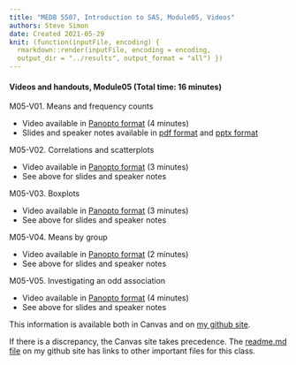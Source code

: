 ```yaml
---
title: "MEDB 5507, Introduction to SAS, Module05, Videos"
authors: Steve Simon
date: Created 2021-05-29
knit: (function(inputFile, encoding) {
  rmarkdown::render(inputFile, encoding = encoding,
  output_dir = "../results", output_format = "all") }) 
---
```


#### Videos and handouts, Module05 (Total time: 16 minutes)

M05-V01. Means and frequency counts

+ Video available in [Panopto format][m05v01] (4 minutes)
+ Slides and speaker notes available in [pdf format][git1] and [pptx format][git2]

M05-V02. Correlations and scatterplots

+ Video available in [Panopto format][m05v02] (3 minutes)
+ See above for slides and speaker notes

M05-V03. Boxplots

+ Video available in [Panopto format][m05v03] (3 minutes)
+ See above for slides and speaker notes

M05-V04. Means by group

+ Video available in [Panopto format][m05v04] (2 minutes)
+ See above for slides and speaker notes

M05-V05. Investigating an odd association

+ Video available in [Panopto format][m05v05] (4 minutes)
+ See above for slides and speaker notes

<!---my git--->
This information is available both in Canvas and on [my github site][thisf].

If there is a discrepancy, the Canvas site takes precedence. The [readme.md file][mygit] on my github site has links to other important files for this class.

[thisf]: https://github.com/pmean/introduction-to-sas/blob/master/modules/5507-05-videos.md
[mygit]: https://github.com/pmean/introduction-to-sas/blob/master/README.md
<!---my git--->


[git1]: https://github.com/pmean/introduction-to-SAS/blob/master/results/5507-05-simon-slides-and-speaker-notes.pdf
[git2]: https://github.com/pmean/introduction-to-SAS/blob/master/results/5507-05-simon-slides-and-speaker-notes.pptx

[m05v01]: https://umsystem.hosted.panopto.com/Panopto/Pages/Viewer.aspx?id=73345cc2-e7cc-440b-82d8-ad6a01069061
[m05v02]: https://umsystem.hosted.panopto.com/Panopto/Pages/Viewer.aspx?id=0f22f408-d33e-4740-a1d1-ad6a01081402
[m05v03]: https://umsystem.hosted.panopto.com/Panopto/Pages/Viewer.aspx?id=7810282b-2c05-49fc-9698-ad6a0109183a
[m05v04]: https://umsystem.hosted.panopto.com/Panopto/Pages/Viewer.aspx?id=d0d3880e-a5e6-44be-a177-ad6a010a3149
[m05v05]: https://umsystem.hosted.panopto.com/Panopto/Pages/Viewer.aspx?id=8f885403-a527-4ebe-891b-ad6a010aeb37

